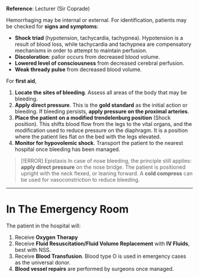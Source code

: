 **Reference**: Lecturer (Sir Coprade)

Hemorrhaging may be internal or external. For identification, patients may be checked for **signs and symptoms**:
- **Shock triad** (hypotension, tachycardia, tachypnea). Hypotension is a result of blood loss, while tachycardia and tachypnea are compensatory mechanisms in order to attempt to maintain perfusion.
- **Discoloration**: pallor occurs from decreased blood volume.
- **Lowered level of consciousness** from decreased cerebral perfusion.
- **Weak thready pulse** from decreased blood volume.

For **first aid**,
1. **Locate the sites of bleeding**. Assess all areas of the body that may be bleeding.
2. **Apply direct pressure**. This is the **gold standard** as the initial action or bleeding. If bleeding persists, **apply pressure on the proximal arteries**.
3. **Place the patient on a modified trendelenburg position** (Shock position). This shifts blood flow from the legs to the vital organs, and the modification used to reduce pressure on the diaphragm. It is a position where the patient lies flat on the bed with the legs elevated.
4. **Monitor for hypovolemic shock**. Transport the patient to the nearest hospital once bleeding has been managed.

>[!ERROR] Epistaxis
>In case of nose bleeding, the principle still applies: **apply direct pressure** on the nose bridge. The patient is positioned upright with the neck flexed, or leaning forward. A **cold compress** can be used for vasoconstriction to reduce bleeding.

___
# In The Emergency Room
The patient in the hospital will:
1. Receive **Oxygen Therapy**
2. Receive **Fluid Resuscitation/Fluid Volume Replacement** with **IV Fluids**, best with NSS.
3. Receive **Blood Transfusion**. Blood type O is used in emergency cases as the universal donor.
4. **Blood vessel repairs** are performed by surgeons once managed.